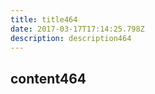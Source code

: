 ```yaml
---
title: title464
date: 2017-03-17T17:14:25.798Z
description: description464
---
```


## content464
  
